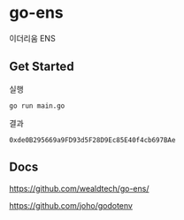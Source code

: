# go-ens
이더리움 ENS

## Get Started
실행
```
go run main.go
```

결과
```
0xde0B295669a9FD93d5F28D9Ec85E40f4cb697BAe
```

## Docs
https://github.com/wealdtech/go-ens/

https://github.com/joho/godotenv